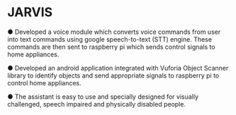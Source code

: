 # JARVIS

● Developed a voice module which converts voice commands from user into text commands using google speech-to-text (STT)
engine. These commands are then sent to raspberry pi which sends control signals to home appliances.

● Developed an android application integrated with Vuforia Object Scanner library to identify objects and send appropriate
signals to raspberry pi to control home appliances.

● The assistant is easy to use and specially designed for visually challenged, speech impaired and physically disabled people.
